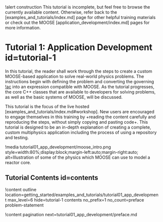 !alert construction
This tutorial is incomplete, but feel free to browse the currently available content. Otherwise, refer back to the [examples_and_tutorials/index.md] page for other helpful training materials or check out the MOOSE [application_development/index.md] pages for more information.

# Tutorial 1: Application Development id=tutorial-1

In this tutorial, the reader shall work through the steps to create a custom MOOSE-based application to solve real-world physics problems. The instructions begin with defining the problem and converting the governing [!ac](PDEs) into an expression compatible with MOOSE. As the tutorial progresses, the core C++ classes that are available to developers for solving problems, as well as the basic systems of MOOSE, will be discussed.

This tutorial is the focus of the live hosted [examples_and_tutorials/index.md#workshop]. New users are encouraged to engage themselves in this training by +reading the content carefully and reproducing the steps, without simply copying and pasting code+. This tutorial is designed to be an in-depth explanation of creating a complete, custom multiphysics application including the process of using a repository and testing.

!media tutorial01_app_development/moose_intro.png
       style=width:80%;display:block;margin-left:auto;margin-right:auto;
       alt=Illustration of some of the physics which MOOSE can use to model a reactor core.


## Tutorial Contents id=contents

!content outline location=getting_started/examples_and_tutorials/tutorial01_app_development
                 max_level=6
                 hide=tutorial-1 contents
                 no_prefix=1
                 no_count=preface problem-statement

!content pagination next=tutorial01_app_development/preface.md
